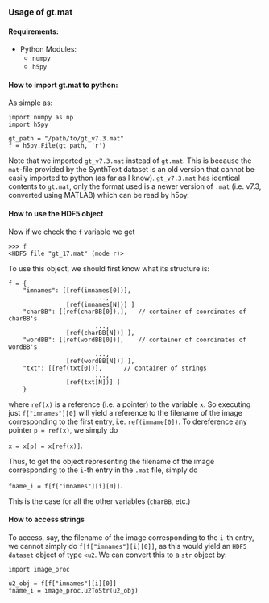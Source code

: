 ### Usage of gt.mat

#### Requirements:

- Python Modules:
	- `numpy`
	- `h5py`

#### How to import gt.mat to python:

As simple as:

```
import numpy as np
import h5py

gt_path = "/path/to/gt_v7.3.mat"
f = h5py.File(gt_path, 'r')
```

Note that we imported `gt_v7.3.mat` instead of `gt.mat`. This is because the `mat`-file provided by the SynthText dataset is an old version that cannot be easily imported to python (as far as I know). `gt_v7.3.mat` has identical contents to `gt.mat`, only the format used is a newer version of `.mat` (i.e. v7.3, converted using MATLAB) which can be read by h5py. 


#### How to use the HDF5 object 

Now if we check the `f` variable we get

```
>>> f
<HDF5 file "gt_17.mat" (mode r)>
```

To use this object, we should first know what its structure is:

```
f = {
	"imnames": [[ref(imnames[0])],
			  			...,
				[ref(imnames[N])] ]	
	"charBB": [[ref(charBB[0]),],	// container of coordinates of charBB's
						...,
				[ref(charBB[N])] ],
	"wordBB": [[ref(wordBB[0])],	// container of coordinates of wordBB's 
						...,
				[ref(wordBB[N])] ],
	"txt": [[ref(txt[0])],		// container of strings
						...,
				[ref(txt[N])] ]
	}
```

where `ref(x)` is a reference (i.e. a pointer) to the variable `x`. So executing just `f["imnames"][0]` will yield a reference to the filename of the image corresponding to the first entry, i.e. `ref(imname[0])`. To dereference any pointer `p = ref(x)`, we simply do

```x = x[p] = x[ref(x)]```.

Thus, to get the object representing the filename of the image corresponding to the `i`-th entry in the `.mat` file, simply do

```fname_i = f[f["imnames"][i][0]]```.

This is the case for all the other variables (`charBB`, etc.)

#### How to access strings

To access, say, the filename of the image corresponding to the `i`-th entry, we cannot simply do `f[f["imnames"][i][0]]`, as this would yield an `HDF5 dataset` object of type `<u2`. We can convert this to a `str` object by:

```
import image_proc

u2_obj = f[f["imnames"][i][0]]
fname_i = image_proc.u2ToStr(u2_obj)
```
